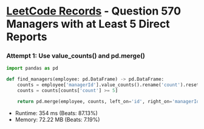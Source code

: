 # [LeetCode Records](../../README.md) - Question 570 Managers with at Least 5 Direct Reports

### Attempt 1: Use value_counts() and pd.merge()
```py
import pandas as pd

def find_managers(employee: pd.DataFrame) -> pd.DataFrame:
    counts = employee['managerId'].value_counts().rename('count').reset_index()
    counts = counts[counts['count'] >= 5]

    return pd.merge(employee, counts, left_on='id', right_on='managerId')[['name']]
```
- Runtime: 354 ms (Beats: 87.13%)
- Memory: 72.22 MB (Beats: 7.19%)

<br>
